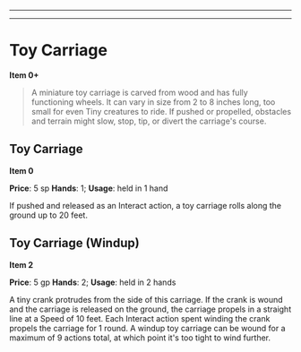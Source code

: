 
---



---

# Toy Carriage

**Item 0+**

> A miniature toy carriage is carved from wood and has fully functioning wheels. It can vary in size from 2 to 8 inches long, too small for even Tiny creatures to ride. If pushed or propelled, obstacles and terrain might slow, stop, tip, or divert the carriage's course.

## Toy Carriage

**Item 0**

**Price**: 5 sp
**Hands**: 1;
**Usage**: held in 1 hand

If pushed and released as an Interact action, a toy carriage rolls along the ground up to 20 feet.

## Toy Carriage (Windup)

**Item 2**

**Price**: 5 gp
**Hands**: 2;
**Usage**: held in 2 hands

A tiny crank protrudes from the side of this carriage. If the crank is wound and the carriage is released on the ground, the carriage propels in a straight line at a Speed of 10 feet. Each Interact action spent winding the crank propels the carriage for 1 round. A windup toy carriage can be wound for a maximum of 9 actions total, at which point it's too tight to wind further.
